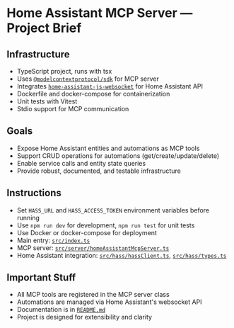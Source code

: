 # Home Assistant MCP Server — Project Brief

## Infrastructure
- TypeScript project, runs with tsx
- Uses [`@modelcontextprotocol/sdk`](https://www.npmjs.com/package/@modelcontextprotocol/sdk) for MCP server
- Integrates [`home-assistant-js-websocket`](https://github.com/home-assistant/home-assistant-js-websocket) for Home Assistant API
- Dockerfile and docker-compose for containerization
- Unit tests with Vitest
- Stdio support for MCP communication

## Goals
- Expose Home Assistant entities and automations as MCP tools
- Support CRUD operations for automations (get/create/update/delete)
- Enable service calls and entity state queries
- Provide robust, documented, and testable infrastructure

## Instructions
- Set `HASS_URL` and `HASS_ACCESS_TOKEN` environment variables before running
- Use `npm run dev` for development, `npm run test` for unit tests
- Use Docker or docker-compose for deployment
- Main entry: [`src/index.ts`](src/index.ts:1)
- MCP server: [`src/server/homeAssistantMcpServer.ts`](src/server/homeAssistantMcpServer.ts:1)
- Home Assistant integration: [`src/hass/hassClient.ts`](src/hass/hassClient.ts:1), [`src/hass/types.ts`](src/hass/types.ts:1)

## Important Stuff
- All MCP tools are registered in the MCP server class
- Automations are managed via Home Assistant's websocket API
- Documentation is in [`README.md`](README.md:1)
- Project is designed for extensibility and clarity